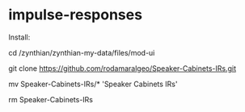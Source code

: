 # impulse-responses

Install: 

cd /zynthian/zynthian-my-data/files/mod-ui

git clone https://github.com/rodamaralgeo/Speaker-Cabinets-IRs.git

mv Speaker-Cabinets-IRs/* 'Speaker Cabinets IRs'

rm Speaker-Cabinets-IRs

